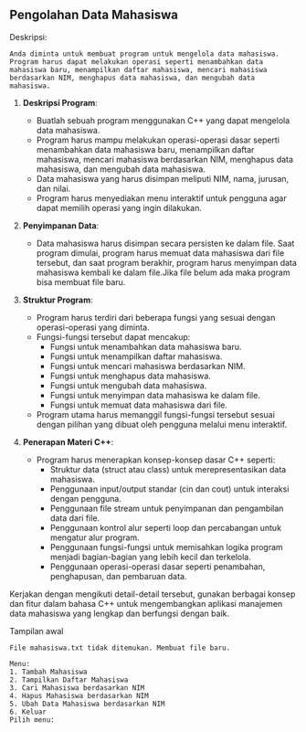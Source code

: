  ## **Pengolahan Data Mahasiswa**

   Deskripsi:

   `Anda diminta untuk membuat program untuk mengelola data mahasiswa. Program harus dapat melakukan operasi seperti menambahkan data mahasiswa baru, menampilkan daftar mahasiswa, mencari mahasiswa berdasarkan NIM, menghapus data mahasiswa, dan mengubah data mahasiswa.`

1. **Deskripsi Program**:
   - Buatlah sebuah program menggunakan C++ yang dapat mengelola data mahasiswa.
   - Program harus mampu melakukan operasi-operasi dasar seperti menambahkan data mahasiswa baru, menampilkan daftar mahasiswa, mencari mahasiswa berdasarkan NIM, menghapus data mahasiswa, dan mengubah data mahasiswa.
   - Data mahasiswa yang harus disimpan meliputi NIM, nama, jurusan, dan nilai.
   - Program harus menyediakan menu interaktif untuk pengguna agar dapat memilih operasi yang ingin dilakukan.

2. **Penyimpanan Data**:
   - Data mahasiswa harus disimpan secara persisten ke dalam file. Saat program dimulai, program harus memuat data mahasiswa dari file tersebut, dan saat program berakhir, program harus menyimpan data mahasiswa kembali ke dalam file.Jika file belum ada maka program bisa membuat file baru.

3. **Struktur Program**:
   - Program harus terdiri dari beberapa fungsi yang sesuai dengan operasi-operasi yang diminta.
   - Fungsi-fungsi tersebut dapat mencakup:
     - Fungsi untuk menambahkan data mahasiswa baru.
     - Fungsi untuk menampilkan daftar mahasiswa.
     - Fungsi untuk mencari mahasiswa berdasarkan NIM.
     - Fungsi untuk menghapus data mahasiswa.
     - Fungsi untuk mengubah data mahasiswa.
     - Fungsi untuk menyimpan data mahasiswa ke dalam file.
     - Fungsi untuk memuat data mahasiswa dari file.
   - Program utama harus memanggil fungsi-fungsi tersebut sesuai dengan pilihan yang dibuat oleh pengguna melalui menu interaktif.

4. **Penerapan Materi C++**:
   - Program harus menerapkan konsep-konsep dasar C++ seperti:
     - Struktur data (struct atau class) untuk merepresentasikan data mahasiswa.
     - Penggunaan input/output standar (cin dan cout) untuk interaksi dengan pengguna.
     - Penggunaan file stream untuk penyimpanan dan pengambilan data dari file.
     - Penggunaan kontrol alur seperti loop dan percabangan untuk mengatur alur program.
     - Penggunaan fungsi-fungsi untuk memisahkan logika program menjadi bagian-bagian yang lebih kecil dan terkelola.
     - Penggunaan operasi-operasi dasar seperti penambahan, penghapusan, dan pembaruan data.

Kerjakan dengan mengikuti detail-detail tersebut, gunakan berbagai konsep dan fitur dalam bahasa C++ untuk mengembangkan aplikasi manajemen data mahasiswa yang lengkap dan berfungsi dengan baik.

Tampilan awal 
```
File mahasiswa.txt tidak ditemukan. Membuat file baru.

Menu:
1. Tambah Mahasiswa
2. Tampilkan Daftar Mahasiswa
3. Cari Mahasiswa berdasarkan NIM
4. Hapus Mahasiswa berdasarkan NIM
5. Ubah Data Mahasiswa berdasarkan NIM
6. Keluar
Pilih menu:

```